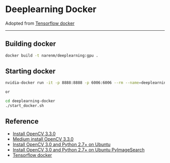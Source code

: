 # Deeplearning Docker

Adopted from [Tensorflow docker](https://github.com/tensorflow/tensorflow/tree/master/tensorflow/tools/docker)

----

## Building docker

```bash
docker build -t narenm/deeplearning:gpu .
```

## Starting docker

```bash
nvidia-docker run -it -p 8888:8888 -p 6006:6006 --rm --name=deeplearning-docker narenm/deeplearning:gpu

or

cd deeplearning-docker
./start_docker.sh
```

## Reference

- [Install OpenCV 3.3.0](https://www.learnopencv.com/install-opencv3-on-ubuntu/)
- [Medium install OpenCV 3.3.0](https://medium.com/@debugvn/installing-opencv-3-3-0-on-ubuntu-16-04-lts-7db376f93961)
- [Install OpenCV 3.0 and Python 2.7+ on Ubuntu](http://www.pyimagesearch.com/2015/06/22/install-opencv-3-0-and-python-2-7-on-ubuntu/)
- [Install OpenCV 3.0 and Python 2.7+ on Ubuntu PyImageSearch](http://www.pyimagesearch.com/2015/06/22/install-opencv-3-0-and-python-2-7-on-ubuntu/)
- [Tensorflow docker](https://github.com/tensorflow/tensorflow/tree/master/tensorflow/tools/docker)